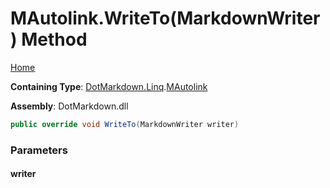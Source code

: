 <a name="_top"></a>

# MAutolink\.WriteTo\(MarkdownWriter\) Method

[Home](../../../../README.md#_top)

**Containing Type**: [DotMarkdown.Linq](../../README.md#_top)\.[MAutolink](../README.md#_top)

**Assembly**: DotMarkdown\.dll

```csharp
public override void WriteTo(MarkdownWriter writer)
```

### Parameters

#### writer


